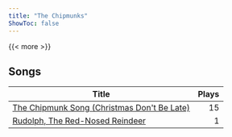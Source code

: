 ```yaml
---
title: "The Chipmunks"
ShowToc: false
---
```


{{< more >}}

## Songs
Title | Plays 
----- | -----: 
[The Chipmunk Song (Christmas Don't Be Late)](/songs/the-chipmunk-song-christmas-dont-be-late) | 15
[Rudolph, The Red-Nosed Reindeer](/songs/rudolph-the-red-nosed-reindeer) | 1

